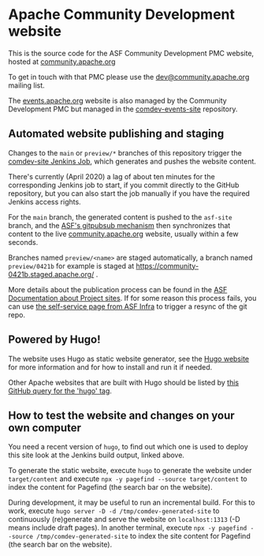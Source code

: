<!--                                                                                                                                                                                                    
Licensed to the Apache Software Foundation (ASF) under one or more
contributor license agreements.  See the NOTICE file distributed with
this work for additional information regarding copyright ownership.
The ASF licenses this file to You under the Apache License, Version 2.0
(the "License"); you may not use this file except in compliance with
the License.  You may obtain a copy of the License at
   
    http://www.apache.org/licenses/LICENSE-2.0

Unless required by applicable law or agreed to in writing, software
distributed under the License is distributed on an "AS IS" BASIS,
WITHOUT WARRANTIES OR CONDITIONS OF ANY KIND, either express or implied.
See the License for the specific language governing permissions and
limitations under the License.
-->
# Apache Community Development website

This is the source code for the ASF Community Development PMC website, hosted at
[community.apache.org](https://community.apache.org)

To get in touch with that PMC please use the [dev@community.apache.org](https://lists.apache.org/list.html?dev@community.apache.org) mailing list.

The [events.apache.org](https://events.apache.org/) website is also managed by the Community Development PMC
but managed in the [comdev-events-site](https://github.com/apache/comdev-events-site) repository.

## Automated website publishing and staging

Changes to the `main` or `preview/*` branches of this repository trigger the [comdev-site Jenkins Job](https://ci-builds.apache.org/job/Community%20Development/job/site/job/main/), which generates and pushes the website content.

There's currently (April 2020) a lag of about ten minutes for the corresponding Jenkins job to start, if you commit directly to the GitHub repository, but you can also start the job manually if you have the required Jenkins access rights.

For the `main` branch, the generated content is pushed to the `asf-site` branch, and 
the [ASF's gitpubsub mechanism](https://blogs.apache.org/infra/entry/git_based_websites_available) then synchronizes that content to the live [community.apache.org](https://community.apache.org/) website, usually within a few seconds.

Branches named `preview/<name>` are staged automatically, a branch named `preview/0421b` for example
is staged at https://community-0421b.staged.apache.org/ .

More details about the publication process can be found in the [ASF Documentation about Project sites](https://infra.apache.org/project-site.html). If for some reason this process fails, you can use [the self-service page from ASF Infra](https://selfserve.apache.org/) to trigger a resync of the git repo.

## Powered by Hugo!

The website uses Hugo as static website generator, see the [Hugo website](https://gohugo.io/) for more information
and for how to install and run it if needed.

Other Apache websites that are built with Hugo should be listed by [this GitHub query for the 'hugo' tag](https://github.com/search?q=topic%3Ahugo+org%3Aapache&type=Repositories).

## How to test the website and changes on your own computer

You need a recent version of `hugo`, to find out which one is used to deploy this site
look at the Jenkins build output, linked above.

To generate the static website, execute `hugo` to generate the website under `target/content` and execute
`npx -y pagefind --source target/content` to index the content for Pagefind (the search bar on the website).

During development, it may be useful to run an incremental build. For this to work, execute
`hugo server -D -d /tmp/comdev-generated-site` to continuously (re)generate and serve the website on `localhost:1313`
(-D means include draft pages). In another terminal, execute `npx -y pagefind --source /tmp/comdev-generated-site` to
index the site content for Pagefind (the search bar on the website).
